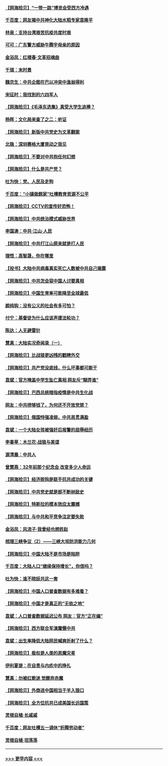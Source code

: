 #### [【网海拾贝】“一带一路”博览会受西方冷遇](../pages/nsc993/n12971787.md?t=05250352) 
#### [千百度：网友揭中共神化大陆水稻专家袁隆平](../pages/nsc993/n12971733.md?t=05250352) 
#### [林泉：支持台湾艰苦抗疫共度时艰](../pages/nsc993/n12971350.md?t=05250352) 
#### [可可：广东警方威胁牛腾宇母亲的原因](../pages/nsc993/n12971100.md?t=05250352) 
#### [金浴凤：红楼春·文革招魂曲](../pages/nsc993/n12970354.md?t=05250352) 
#### [千瑞：末时景](../pages/nsc993/n12970337.md?t=05250352) 
#### [魏京生：中共企图在巴以冲突中渔翁得利](../pages/nsc993/n12970286.md?t=05250352) 
#### [宋征时：我找到的六四军人](../pages/nsc993/n12970213.md?t=05250352) 
#### [【网海拾贝】《毛泽东选集》真受大学生追捧？](../pages/nsc993/n12968779.md?t=05250352) 
#### [杨晖：文化局来查了之二：听证](../pages/nsc993/n12966528.md?t=05250352) 
#### [【网海拾贝】新版中共党史为文革翻案](../pages/nsc993/n12967526.md?t=05250352) 
#### [北隐：深圳赛格大厦晃动之我见](../pages/nsc993/n12967393.md?t=05250352) 
#### [【网海拾贝】不要对中共抱任何幻想](../pages/nsc993/n12965222.md?t=05250352) 
#### [【网海拾贝】什么是共产党？](../pages/nsc993/n12962781.md?t=05250352) 
#### [吐为快：党、人民及走狗](../pages/nsc993/n12962747.md?t=05250352) 
#### [千百度：“小镇做题家”吐槽教育资源不公平](../pages/nsc993/n12962705.md?t=05250352) 
#### [【网海拾贝】CCTV的宣传好恐怖！](../pages/nsc993/n12959984.md?t=05250352) 
#### [【网海拾贝】中共统治模式威胁世界](../pages/nsc993/n12957622.md?t=05250352) 
#### [李国涛：中共‧江山‧人民](../pages/nsc993/n12957502.md?t=05250352) 
#### [【网海拾贝】中共打江山原来就是打人民](../pages/nsc993/n12954345.md?t=05250352) 
#### [理悟：高智晟，你在哪里](../pages/nsc993/n12953115.md?t=05250352) 
#### [【投书】大陆中共病毒真实死亡人数被中共自己揭露](../pages/nsc993/n12953050.md?t=05250352) 
#### [【网海拾贝】中共怎会容中国人讨要真相](../pages/nsc993/n12952161.md?t=05250352) 
#### [【网海拾贝】中国生育率可能降至全球最低](../pages/nsc993/n12948793.md?t=05250352) 
#### [颜纯钩：没有公义的社会有多可怕？](../pages/nsc993/n12947626.md?t=05250352) 
#### [付宁：基督徒为什么应该声援法轮功？](../pages/nsc993/n12947233.md?t=05250352) 
#### [陈达：人无避雷针](../pages/nsc993/n12947098.md?t=05250352) 
#### [慧真：大陆实况奇闻录（一）](../pages/nsc993/n12945811.md?t=05250352) 
#### [【网海拾贝】比战狼更凶残的戳瞎外交](../pages/nsc993/n12945717.md?t=05250352) 
#### [【网海拾贝】共产党没底线，什么坏事都可能干](../pages/nsc993/n12942090.md?t=05250352) 
#### [袁斌：官方掩盖中学生坠亡真相 网友斥“糊弄谁”](../pages/nsc993/n12942029.md?t=05250352) 
#### [【网海拾贝】巴西总统暗指疫情是中共生化战](../pages/nsc993/n12938999.md?t=05250352) 
#### [网友：中共捞够钱了，为何还不开放党禁？](../pages/nsc993/n12938952.md?t=05250352) 
#### [【网海拾贝】俄国恃强凌弱，中共恶贯满盈](../pages/nsc993/n12936626.md?t=05250352) 
#### [袁斌：一个大陆女孩被强奸后报警的屈辱经历](../pages/nsc993/n12936547.md?t=05250352) 
#### [李春草：木兰花·战狼与美谍](../pages/nsc993/n12935995.md?t=05250352) 
#### [源清晨：中共人](../pages/nsc993/n12935589.md?t=05250352) 
#### [曾慧燕：32年前那个纪念会 改变多少人命运](../pages/nsc993/n12934233.md?t=05250352) 
#### [【网海拾贝】经济脱钩是联手抗共成功的关键](../pages/nsc993/n12934176.md?t=05250352) 
#### [【网海拾贝】中共党史就是部不断树敌史](../pages/nsc993/n12932844.md?t=05250352) 
#### [【网海拾贝】特斯拉的模本效应太震撼](../pages/nsc993/n12925626.md?t=05250352) 
#### [【网海拾贝】与中共和平竞争注定要失败](../pages/nsc993/n12923326.md?t=05250352) 
#### [金浴凤：风流子‧我曾经也想姓赵](../pages/nsc993/n12920911.md?t=05250352) 
#### [梳理三峡争议（2）——三峡大坝防洪能力几何](../pages/nsc993/n12920173.md?t=05250352) 
#### [【网海拾贝】中国大陆不是市场是陷阱](../pages/nsc993/n12920143.md?t=05250352) 
#### [千百度：大陆人口“继续保持增长”，你信吗？](../pages/nsc993/n12918946.md?t=05250352) 
#### [吐为快：谁不晓妖共这一套](../pages/nsc993/n12918941.md?t=05250352) 
#### [【网海拾贝】中国人口普查数据有多难看？](../pages/nsc993/n12917822.md?t=05250352) 
#### [【网海拾贝】中国才是真正的“无依之地”](../pages/nsc993/n12915845.md?t=05250352) 
#### [袁斌：人口普查数据延迟公布 网友：官方“正在编”](../pages/nsc993/n12915748.md?t=05250352) 
#### [【网海拾贝】西方联合军演震慑中共](../pages/nsc993/n12913466.md?t=05250352) 
#### [袁斌：出生率降低大陆网民喊爽折射了什么？](../pages/nsc993/n12913365.md?t=05250352) 
#### [【网海拾贝】极权是人类的恶魔灾星](../pages/nsc993/n12910697.md?t=05250352) 
#### [伊利夏提：在自责与内疚中的挣扎](../pages/nsc993/n12910493.md?t=05250352) 
#### [慧真：勿被红歌迷 觉醒弃赤魔](../pages/nsc993/n12910485.md?t=05250352) 
#### [【网海拾贝】外商进中国相当于羊入狼口](../pages/nsc993/n12908274.md?t=05250352) 
#### [【网海拾贝】全方位抗共已成美国长远国策](../pages/nsc993/n12906878.md?t=05250352) 
#### [灵根自植‧长戚戚](../pages/nsc993/n12905585.md?t=05250352) 
#### [千百度：网友吐槽五一调休“折腾劳动者”](../pages/nsc993/n12905934.md?t=05250352) 
#### [灵根自植‧坦荡荡](../pages/nsc993/n12905562.md?t=05250352) 

----
#### [ >>> 更早内容 <<< ](../indexes/nsc993-earlier.md)
